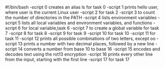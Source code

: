 #!/bin/bash
-script 0 creates an alias ls for task 0
-script 1 prints hello user, where user is the current Linux user
-script 2 for task 2
-script 3 to count the number of directories in the PATH
-script 4 lists environment variables
-script 5 lists all local variables and environment variables, and functions
-script 6 for local variable,task 6
-script 7 to create a global variable for task 7
-script 8 for task 8 
-script 9 for task 9
-script 10 for task 10
-script 11 for task 11
-script 12 prints all possible combinations of two letters, except oo
-script 13 prints a number with two decimal places, followed by a new line
-script 14 converts a number from base 10 to base 16
-script 15 encodes and decodes text using the rot13 encryption
-script 16 prints every other line from the input, starting with the first line
-script 17 for task 17       
